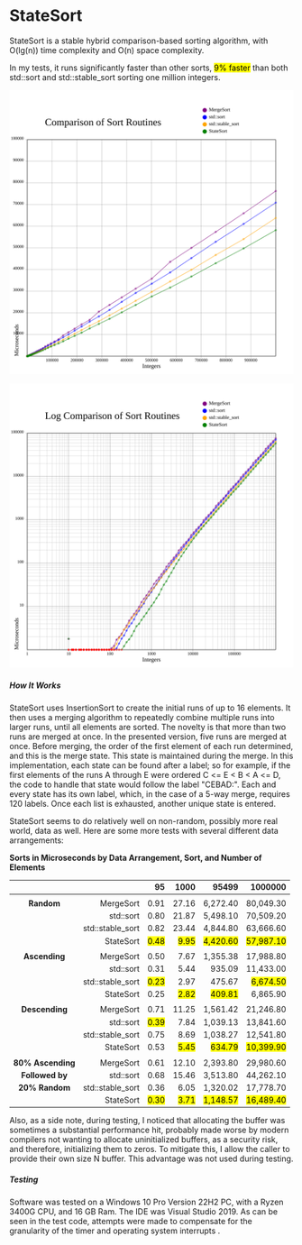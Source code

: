 # StateSort

StateSort is a stable hybrid comparison-based sorting algorithm, with O(lg(n)) time complexity and O(n) space complexity.

In my tests, it runs significantly faster than other sorts, <mark>9% faster</mark> than both std::sort and std::stable_sort sorting one million integers.

![Race Results](.\RaceResults_2024-12-29_12-38.txt.svg)

![Race Results](.\RaceResults_2024-12-29_12-38.txt.log.svg)

##### How It Works

StateSort uses InsertionSort to create the initial runs of up to 16 elements. It then uses a merging algorithm to repeatedly combine multiple runs into larger runs, until all elements are sorted.
The novelty is that more than two runs are merged at once. In the presented version, five runs are merged at once. Before merging, the order of the first element of each run determined, and this is the merge state. This state is maintained during the merge.
In this implementation, each state can be found after a label; so for example, if the first elements of the runs A through E were ordered C <= E < B < A <= D, the code to handle that state would follow the label "CEBAD:".
Each and every state has its own label, which, in the case of a 5-way merge, requires 120 labels. Once each list is exhausted, another unique state is entered.

StateSort seems to do relatively well on non-random, possibly more real world, data as well. Here are some more tests with several different data arrangements:

**Sorts in Microseconds by Data Arrangement, Sort, and Number of Elements**

|                   |                  | 95                | 1000              | 95499                 | 1000000                |
|:-----------------:| ----------------:| -----------------:| -----------------:| ---------------------:| ----------------------:|
|                   |                  |                   |                   |                       |                        |
| **Random**        | MergeSort        | 0.91              | 27.16             | 6,272.40              | 80,049.30              |
|                   | std::sort        | 0.80              | 21.87             | 5,498.10              | 70,509.20              |
|                   | std::stable_sort | 0.82              | 23.44             | 4,844.80              | 63,666.60              |
|                   | StateSort        | <mark>0.48</mark> | <mark>9.95</mark> | <mark>4,420.60</mark> | <mark>57,987.10</mark> |
|                   |                  |                   |                   |                       |                        |
| **Ascending**     | MergeSort        | 0.50              | 7.67              | 1,355.38              | 17,988.80              |
|                   | std::sort        | 0.31              | 5.44              | 935.09                | 11,433.00              |
|                   | std::stable_sort | <mark>0.23</mark> | 2.97              | 475.67                | <mark>6,674.50</mark>  |
|                   | StateSort        | 0.25              | <mark>2.82</mark> | <mark>409.81</mark>   | 6,865.90               |
|                   |                  |                   |                   |                       |                        |
| **Descending**    | MergeSort        | 0.71              | 11.25             | 1,561.42              | 21,246.80              |
|                   | std::sort        | <mark>0.39</mark> | 7.84              | 1,039.13              | 13,841.60              |
|                   | std::stable_sort | 0.75              | 8.69              | 1,038.27              | 12,541.80              |
|                   | StateSort        | 0.53              | <mark>5.45</mark> | <mark>634.79</mark>   | <mark>10,399.90</mark> |
|                   |                  |                   |                   |                       |                        |
| **80% Ascending** | MergeSort        | 0.61              | 12.10             | 2,393.80              | 29,980.60              |
| **Followed by**   | std::sort        | 0.68              | 15.46             | 3,513.80              | 44,262.10              |
| **20% Random**    | std::stable_sort | 0.36              | 6.05              | 1,320.02              | 17,778.70              |
|                   | StateSort        | <mark>0.30</mark> | <mark>3.71</mark> | <mark>1,148.57</mark> | <mark>16,489.40</mark> |

Also, as a side note, during testing, I noticed that allocating the buffer was sometimes a substantial performance hit, probably made worse by modern compilers not wanting to allocate uninitialized buffers, as a security risk, and therefore, initializing them to zeros. To mitigate this, I allow the caller to provide their own size N buffer. This advantage was not used during testing.

##### Testing

Software was tested on a Windows 10 Pro Version 22H2 PC, with a Ryzen 3400G CPU, and 16 GB Ram. The IDE was Visual Studio 2019. As can be seen in the test code, attempts were made to compensate for the granularity of the timer and operating system interrupts .
